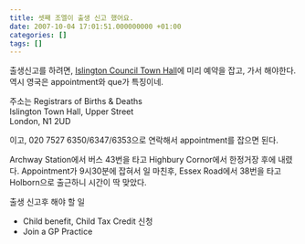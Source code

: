 ```yaml
---
title: 셋째 조엘이 출생 신고 했어요.
date: 2007-10-04 17:01:51.000000000 +01:00
categories: []
tags: []
---
```

<p>출생신고를 하려면, <a href="http://www.islington.gov.uk/contact/visitingoffices/townhall.asp">Islington Council Town Hall</a>에 미리 예약을 잡고, 가서 해야한다. 역시 영국은 appointment와 que가 특징이네.</p>
<p>주소는 Registrars of Births &amp; Deaths<br />
Islington Town Hall, Upper Street<br />
London, N1 2UD</p>
<p>이고, 020 7527 6350/6347/6353으로 연락해서 appointment를 잡으면 된다.</p>
<p>Archway Station에서 버스 43번을 타고 Highbury Cornor에서 한정거장 후에 내렸다. Appointment가 9시30분에 잡혀서 일 마친후, Essex Road에서 38번을 타고 Holborn으로 출근하니 시간이 딱 맞았다.</p>
<p>출생 신고후 해야 할 일</p>
<ul>
<li>Child benefit, Child Tax Credit 신청</li>
<li>Join a GP Practice</li>
</ul>
